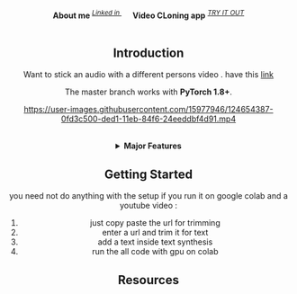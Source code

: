 <div align="center">
   <div>&nbsp;</div>
  <div align="center">
    <b>About me </b>
    <sup>
      <a href="https://in.linkedin.com/in/samar-jain-39455b1b9">
        <i>Linked in </i>
      </a>
    </sup>
    &nbsp;&nbsp;&nbsp;&nbsp;
    <b>Video CLoning app</b>
    <sup>
      <a href="https://colab.research.google.com/drive/1jxSc_WAhjW23F54Gs5T-hAkfEGHrMU-A#scrollTo=538jbjLmKvcV">
        <i>TRY IT OUT</i>
      </a>
    </sup>
  </div>
  <div>&nbsp;</div>


## Introduction



Want to stick an audio with a different persons video .
have this [link](https://colab.research.google.com/drive/1jxSc_WAhjW23F54Gs5T-hAkfEGHrMU-A#scrollTo=538jbjLmKvcV)

The master branch works with **PyTorch 1.8+**.

https://user-images.githubusercontent.com/15977946/124654387-0fd3c500-ded1-11eb-84f6-24eeddbf4d91.mp4

<br/>

<details close>
<summary><b>Major Features</b></summary>

- **Support diverse tasks**


</details>



## Getting Started

you need not do anything with the setup if you run it on google colab and a youtube video :

   
1. just copy paste the url for trimming 
2. enter a url and trim it for text 
2. add a text inside text synthesis 
3. run the all code with gpu on colab 



## Resources 
   

